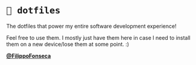 # `🧪 dotfiles`

The dotfiles that power my entire software development experience!

Feel free to use them. I mostly just have them here in case I need to install them on a new device/lose them at some point. :)

[**@FilippoFonseca**](https://twitter.com/FilippoFonseca)
